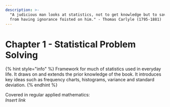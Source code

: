 ```yaml
---
description: >-
  "A judicious man looks at statistics, not to get knowledge but to save himself
  from having ignorance foisted on him." - Thomas Carlyle (1795-1881)
---
```


# Chapter 1 - Statistical Problem Solving

{% hint style="info" %}
Framework for much of statistics used in everyday life. It draws on and extends the prior knowledge of the book. It introduces key ideas such as frequency charts, histograms, variance and standard deviation.
{% endhint %}

Covered in regular applied mathematics:\
_Insert link_
